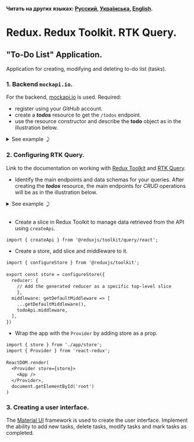 **Читать на других языках: [Русский](../README.md),
[Українська](./README.ua.md), [English](./README.en.md).**

# Redux. Redux Toolkit. RTK Query.

## "To-Do List" Application.

Application for creating, modifying and deleting to-do list (tasks).

### 1. Backend `mockapi.io`.

For the backend, [mockapi.io](https://mockapi.io/) is used. Required:

- register using your _GitHub_ account.
- create a **_todos_** resource to get the `/todos` endpoint.
- use the resource constructor and describe the **todo** object as in the
  illustration below.

<details>
<summary>See example &nbsp;&#10552;</summary>

![mockapi API](./images/api.jpg)

</details>

### 2. Configuring RTK Query.

Link to the documentation on working with
[Redux Toolkit](https://redux-toolkit.js.org/tutorials/quick-start#usage-summary)
and [RTK Query](https://redux-toolkit.js.org/rtk-query/overview#whats-included).

- Identify the main endpoints and data schemas for your queries. After creating
  the **_todos_** resource, the main endpoints for _CRUD_ operations will be as
  in the illustration below.

<details>
<summary>See example &nbsp;&#10552;</summary>

![todos endpoints](./images/endpoints.jpg)

</details><br>

- Create a slice in Redux Toolkit to manage data retrieved from the API using
  `createApi`.

```react
import { createApi } from '@reduxjs/toolkit/query/react';
```

- Create a store, add slice and middleware to it.

```react
import { configureStore } from '@reduxjs/toolkit';

export const store = configureStore({
  reducer: {
	// Add the generated reducer as a specific top-level slice
	},
  middleware: getDefaultMiddleware => [
    ...getDefaultMiddleware(),
    todoApi.middleware,
  ],
})
```

- Wrap the app with the `Provider` by adding store as a prop.

```react
import { store } from './app/store';
import { Provider } from 'react-redux';

ReactDOM.render(
  <Provider store={store}>
    <App />
  </Provider>,
  document.getElementById('root')
)
```

### 3. Creating a user interface.

The
[Material UI](https://mui.com/material-ui/getting-started/installation/#default-installation)
framework is used to create the user interface. Implement the ability to add new
tasks, delete tasks, modify tasks and mark tasks as completed.

